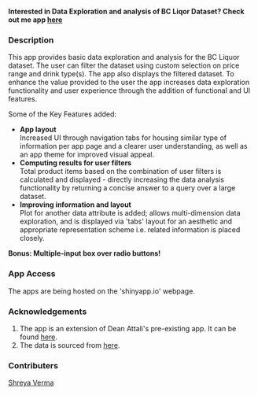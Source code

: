 **Interested in Data Exploration and analysis of BC Liqor Dataset? Check out me app [here](https://shreyaverma.shinyapps.io/DataAnalysis_BCL/)**

### Description
This app provides basic data exploration and analysis for the BC Liquor dataset. The user can filter the dataset using custom selection on price range and drink type(s). The app also displays the filtered dataset. To enhance the value provided to the user the app increases data exploration functionality and user experience through the addition of functional and UI features.

Some of the Key Features added: 

- **App layout**  
  Increased UI through navigation tabs for housing similar type of information per app page and a clearer user understanding, as well as an app theme for improved visual appeal. 
- **Computing results for user filters**  
  Total product items based on the combination of user filters is calculated and displayed - directly increasing the data analysis functionality by returning a concise answer to a query over a large dataset.  
- **Improving information and layout**  
  Plot for another data attribute is added; allows multi-dimension data exploration, and is displayed via 'tabs' layout for an aesthetic and appropriate representation scheme i.e. related information is placed closely.

**Bonus: Multiple-input box over radio buttons!**

### App Access
The apps are being hosted on the 'shinyapp.io' webpage.

### Acknowledgements
1. The app is an extension of Dean Attali's pre-existing app. It can be found [here](https://deanattali.com/blog/building-shiny-apps-tutorial/).
2. The data is sourced from [here](https://github.com/daattali/shiny-server/tree/master/bcl/data).


### Contributers
[Shreya Verma](shreyav1@gmail.com)


